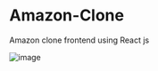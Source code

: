 # Amazon-Clone
Amazon clone frontend using React js


![image](https://github.com/ShwetaGhale/Amazon-Clone/assets/123123785/ebdbf7e9-ad3f-4ca7-8f94-e710c89c5c87)
